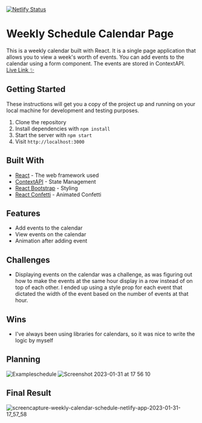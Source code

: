 [![Netlify Status](https://api.netlify.com/api/v1/badges/25b3154e-8ea9-416d-b047-3aace923d29a/deploy-status)](https://app.netlify.com/sites/weekly-calendar-schedule/deploys)
# Weekly Schedule Calendar Page
This is a weekly calendar built with React. It is a single page application that allows you to view a week's worth of events. You can add events to the calendar using a form component. The events are stored in ContextAPI.  
[Live Link ✨](https://weekly-calendar-schedule.netlify.app/)

## Getting Started
These instructions will get you a copy of the project up and running on your local machine for development and testing purposes.

1. Clone the repository
2. Install dependencies with `npm install`
3. Start the server with `npm start`
4. Visit `http://localhost:3000`

## Built With
* [React](https://reactjs.org/) - The web framework used
* [ContextAPI](https://reactjs.org/docs/context.html) - State Management
* [React Bootstrap](https://react-bootstrap.github.io/) - Styling
* [React Confetti](https://www.npmjs.com/package/react-confetti) - Animated Confetti

## Features
* Add events to the calendar
* View events on the calendar
* Animation after adding event

## Challenges
* Displaying events on the calendar was a challenge, as was figuring out how to make the events at the same hour display in a row instead of on top of each other. I ended up using a style prop for each event that dictated the width of the event based on the number of events at that hour. 

## Wins
* I've always been using libraries for calendars, so it was nice to write the logic by myself

## Planning
![Exampleschedule](https://user-images.githubusercontent.com/92634994/215843536-37685432-1461-44c7-a7f1-341382c2a23a.png)
![Screenshot 2023-01-31 at 17 56 10](https://user-images.githubusercontent.com/92634994/215843635-c0b5f61e-612f-477b-935e-7c5680158704.png)

## Final Result
![screencapture-weekly-calendar-schedule-netlify-app-2023-01-31-17_57_58](https://user-images.githubusercontent.com/92634994/215844105-ceb9a516-0ec3-4d11-a183-880ea5f595a1.png)

